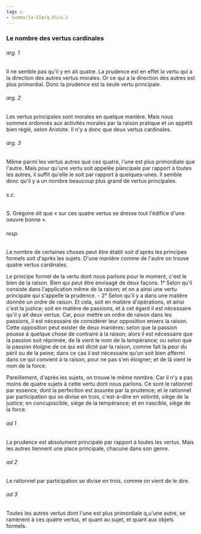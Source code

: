 ```yaml
---
tags : 
- Summa/Ia-IIæ/q.61/a.2
---
```


### Le nombre des vertus cardinales

###### arg. 1
Il ne semble pas qu'il y en ait quatre. La prudence est en effet la vertu qui a la direction des autres vertus morales. Or ce qui a la direction des autres est plus primordial. Donc la prudence est la seule vertu principale. 

###### arg. 2
Les vertus principales sont morales en quelque manière. Mais nous sommes ordonnés aux activités morales par la raison pratique et un appétit bien réglé, selon Aristote. Il n'y a donc que deux vertus cardinales. 

###### arg. 3
Même parmi les vertus autres que ces quatre, l'une est plus primordiale que l'autre. Mais pour qu'une vertu soit appelée piàncipale par rapport à toutes les autres, il suffit qu'elle le soit par rapport à quelques-unes. Il semble donc qu'il y a un nombre beaucoup plus grand de vertus principales. 

###### s.c.
S. Grégoire dit que « sur ces quatre vertus se dresse tout l'édifice d'une oeuvre bonne ». 

###### resp.
Le nombre de certaines choses peut être établi soit d'après les principes formels soit d'après les sujets. D'une manière comme de l'autre on trouve quatre vertus cardinales. 

Le principe formel de la vertu dont nous parlons pour le moment, c'est le bien de la raison. Bien qui peut être envisagé de deux façons. 1° Selon qu'il consiste dans l'application même de la raison; et on a ainsi une vertu principale qui s'appelle la prudence. - 2° Selon qu'il y a dans une matière donnée un ordre de raison. Et cela, soit en matière d'opérations, et ainsi c'est la justice; soit en matière de passions, et à cet égard il est nécessaire qu'il y ait deux vertus. Car, pour mettre un ordre de raison dans les passions, il est nécessaire de considérer leur opposition envers la raison. Cette opposition peut exister de deux manières: selon que la passion pousse à quelque chose de contraire à la raison; alors il est nécessaire que la passion soit réprimée, de là vient le nom de la tempérance; ou selon que la passion éloigne de ce qui est dicté par la raison, comme fait la peur du péril ou de la peine; dans ce cas il est nécessaire qu'on soit bien affermi dans ce qui convient à la raison, pour ne pas s'en éloigner; et de là vient le nom de la force. 

Pareillement, d'après les sujets, on trouve le même nombre. Car il n'y a pas moins de quatre sujets à cette vertu dont nous parlons. Ce sont le rationnel par essence, dont la perfection est assurée par la prudence; et le rationnel par participation qui se divise en trois, c'est-à-dire en volonté, siège de la justice; en concupiscible, siège de la tempérance; et en irascible, siège de la force. 

###### ad 1
La prudence est absolument principale par rapport à toutes les vertus. Mais les autres tiennent une place principale, chacune dans son genre. 

###### ad 2
Le rationnel par participation se divise en trois, comme on vient de le dire. 

###### ad 3
Toutes les autres vertus dont l'une est plus primordiale q,u'une autre, se ramènent à ces quatre vertus, et quant au sujet, et quant aux objets formels. 

